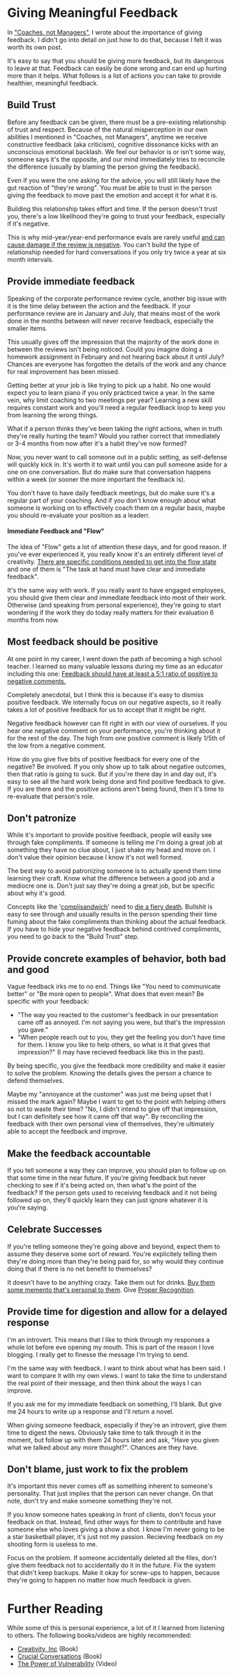 # Giving Meaningful Feedback

In ["Coaches, not Managers"](http://blog.kevinlamping.com/coaches-not-managers/), I wrote about the importance of giving feedback. I didn't go into detail on just how to do that, because I felt it was worth its own post. 

It's easy to say that you should be giving more feedback, but its dangerous to leave at that. Feedback can easily be done wrong and can end up hurting more than it helps. What follows is a list of actions you can take to provide healthier, meaningful feedback.

## Build Trust

Before any feedback can be given, there must be a pre-existing relationship of trust and respect. Because of the natural misperception in our own abilities I mentioned in "Coaches, not Managers", anytime we receive constructive feedback (aka criticism), cognitive dissonance kicks with an unconscious emotional backlash. We feel our behavior is or isn't some way, someone says it's the opposite, and our mind immediately tries to reconcile the difference (usually by blaming the person giving the feedback). 

Even if you were the one asking for the advice, you will still likely have the gut reaction of "they're wrong". You must be able to trust in the person giving the feedback to move past the emotion and accept it for what it is. 

Building this relationship takes effort and time. If the person doesn't trust you, there's a low likelihood they're going to trust your feedback, especially if it's negative. 

This is why mid-year/year-end performance evals are rarely useful [and can cause damage if the review is negative](http://www.joelonsoftware.com/articles/fog0000000070.html). You can't build the type of relationship needed for hard conversations if you only try twice a year at six month intervals. 

## Provide immediate feedback

Speaking of the corporate performance review cycle, another big issue with it is the time delay between the action and the feedback. If your performance review are in January and July, that means most of the work done in the months between will never receive feedback, especially the smaller items.

This usually gives off the impression that the majority of the work done in between the reviews isn't being noticed. Could you imagine doing a homework assignment in February and not hearing back about it until July? Chances are everyone has forgotten the details of the work and any chance for real improvement has been missed. 

Getting better at your job is like trying to pick up a habit. No one would expect you to learn piano if you only practiced twice a year. In the same vein, why limit coaching to two meetings per year? Learning a new skill requires constant work and you'll need a regular feedback loop to keep you from learning the wrong things. 

What if a person thinks they've been taking the right actions, when in truth they're really hurting the team? Would you rather correct that immediately or 3-4 months from now after it's a habit they've now formed?

Now, you never want to call someone out in a public setting, as self-defense will quickly kick in. It's worth it to wait until you can pull someone aside for a one on one conversation. But do make sure that conversation happens within a week (or sooner the more important the feedback is).

You don't have to have daily feedback meetings, but do make sure it's a regular part of your coaching. And if you don't know enough about what someone is working on to effectively coach them on a regular basis, maybe you should re-evaluate your position as a leaderr.

#### Immediate Feedback and "Flow"

The idea of "Flow" gets a lot of attention these days, and for good reason. If you've ever experienced it, you really know it's an entirely different level of creativity. [There are specific conditions needed to get into the flow state](http://en.wikipedia.org/wiki/Flow_(psychology)#Conditions_for_flow) and one of them is "The task at hand must have clear and immediate feedback".

It's the same way with work. If you really want to have engaged employees, you should give them clear and immediate feedback into most of their work. Otherwise (and speaking from personal experience), they're going to start wondering if the work they do today really matters for their evaluation 6 months from now.

## Most feedback should be positive

At one point in my career, I went down the path of becoming a high school teacher. I learned so many valuable lessons during my time as an educator including this one: [Feedback should have at least a 5:1 ratio of positive to negative comments.](http://blogs.hbr.org/2013/03/the-ideal-praise-to-criticism/)

Completely anecdotal, but I think this is because it's easy to dismiss positive feedback. We internally focus on our negative aspects, so it really takes a lot of positive feedback for us to accept that it might be right.

Negative feedback however can fit right in with our view of ourselves. If you hear one negative comment on your performance, you're thinking about it for the rest of the day. The high from one positive comment is likely 1/5th of the low from a negative comment. 

How do you give five bits of positive feedback for every one of the negative? Be involved. If you only show up to talk about negative outcomes, then that ratio is going to suck. But if you're there day in and day out, it's easy to see all the hard work being done and find positive feedback to give. If you are there and the positive actions aren't being found, then it's time to re-evaluate that person's role. 

## Don't patronize

While it's important to provide positive feedback, people will easily see through fake compliments. If someone is telling me I'm doing a great job at something they have no clue about, I just shake my head and move on. I don't value their opinion because I know it's not well formed. 

The best way to avoid patronizing someone is to actually spend them time learning their craft.  Know what the difference between a good job and a mediocre one is. Don't just say they're doing a great job, but be specific about why it's good.

Concepts like the '[complisandwich](http://www.wikihow.com/Use-the-Compliment-Sandwich-to-Critique)' need to [die a fiery death](https://www.youtube.com/watch?v=ewIT_KAQQlU). Bullshit is easy to see through and usually results in the person spending their time fuming about the fake compliments than thinking about the actual feedback. If you have to hide your negative feedback behind contrived compliments, you need to go back to the "Build Trust" step.

## Provide concrete examples of behavior, both bad and good

Vague feedback irks me to no end. Things like "You need to communicate better" or "Be more open to people". What does that even mean? Be specific with your feedback:

- "The way you reacted to the customer's feedback in our presentation came off as annoyed. I'm not saying you were, but that's the impression you gave."
- "When people reach out to you, they get the feeling you don't have time for them. I know you like to help others, so what is it that gives that impression?" (I may have recieved feedback like this in the past).

By being specific, you give the feedback more credibility and make it easier to solve the problem. Knowing the details gives the person a chance to defend themselves.

Maybe my "annoyance at the customer" was just me being upset that I missed the mark again? Maybe I want to get to the point with helping others so not to waste their time?  "No, I didn't intend to give off that impression, but I can definitely see how it came off that way". By reconciling the feedback with their own personal view of themselves, they're ultimately able to accept the feedback and improve.

## Make the feedback accountable

If you tell someone a way they can improve, you should plan to follow up on that some time in the near future. If you're giving feedback but never checking to see if it's being acted on, then what's the point of the feedback? If the person gets used to receiving feedback and it not being followed up on, they'll quickly learn they can just ignore whatever it is you're saying.

## Celebrate Successes

If you're telling someone they're going above and beyond, expect them to assume they deserve some sort of reward. You're explicitely telling them they're doing more than they're being paid for, so why would they continue doing that if there is no net benefit to themselves?

It doesn't have to be anything crazy. Take them out for drinks. [Buy them some memento that's personal to them](http://jasonevanish.com/2014/05/07/how-to-make-your-team-love-you-for-less-than-10/). Give [Proper Recognition](http://blog.kevinlamping.com/proper-recognition/).

## Provide time for digestion and allow for a delayed response

I'm an introvert. This means that I like to think through my responses a whole lot before eve opening my mouth. This is part of the reason I love blogging. I really get to finesse the message I'm trying to send.

I'm the same way with feedback. I want to think about what has been said. I want to compare it with my own views. I want to take the time to understand the real point of their message, and then think about the ways I can improve.

If you ask me for my immediate feedback on something, I'll blank. But give me 24 hours to write up a response and I'll return a novel. 

When giving someone feedback, especially if they're an introvert, give them time to digest the news. Obviously take time to talk through it in the moment, but follow up with them 24 hours later and ask, "Have you given what we talked about any more thought?". Chances are they have.

## Don't blame, just work to fix the problem

It's important this never comes off as something inherent to someone's personality. That just implies that the person can never change. On that note, don't try and make someone something they're not.

If you know someone hates speaking in front of clients, don't focus your feedback on that. Instead, find other ways for them to contribute and have someone else who loves giving a show a shot. I know I'm never going to be a star basketball player, it's just not my passion. Recieving feedback on my shooting form is useless to me.

Focus on the problem. If someone accidentally deleted all the files, don't give them feedback not to accidentally do it in the future. Fix the system that didn't keep backups. Make it okay for screw-ups to happen, because they're going to happen no matter how much feedback is given. 

# Further Reading

While some of this is personal experience, a lot of it I learned from listening to others. The following books/videos are highly recommended:

 - [Creativity, Inc](http://www.amazon.com/gp/product/0812993012/ref=as_li_tl?ie=UTF8&camp=1789&creative=390957&creativeASIN=0812993012&linkCode=as2&tag=cibomediserv-20&linkId=DMKQBDFY7TOPRICI) (Book)
 - [Crucial Conversations](http://www.amazon.com/gp/product/0071771328/ref=as_li_tl?ie=UTF8&camp=1789&creative=390957&creativeASIN=0071771328&linkCode=as2&tag=cibomediserv-20&linkId=M6DKSCI77URD6QLI) (Book)
 - [The Power of Vulnerability](https://www.ted.com/talks/brene_brown_on_vulnerability) (Video)
